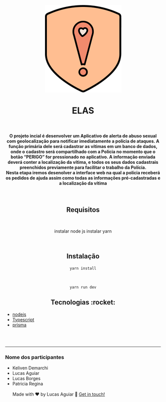 <div align="center">
  <img src='https://raw.githubusercontent.com/LucasAguiarr/elas-expo/main/src/assets/images/Logo.png' alt="Logo elements">
  <br>
  <h1>ELAS</h1>
  <br>
    <h4>
  O projeto incial é desenvolver um Aplicativo de alerta de abuso sexual com geolocalização para notificar
  imediatamente a polícia de ataques. A função primária dele será cadastrar as vítimas em um banco de dados,
  onde o cadastro será compartilhado com a Polícia no momento que o botão “PERIGO” for pressionado no
  aplicativo. A informação enviada deverá conter a localização da vítima, e todos os seus dados cadastrais
  preenchidos previamente para facilitar o trabalho da Polícia.
  <strong><br>
  Nesta etapa iremos desenolver a interface web na qual a polícia receberá os pedidos de ajuda
  assim como todas as informações pré-cadastradas e a localização da vítima
  </strong>
  </h4>
  <br>

  <h2>Requisitos</h2>
  <br>
  <p>
   instalar node js
   instalar yarn
  </p>
  <br>

  <h2>Instalação</h2>

    yarn install

  <br>

    yarn run dev

<h2>Tecnologias :rocket: </h2>
 </div>

- [nodejs](https://nodejs.org/en/)
- [Typescript](https://www.typescriptlang.org)
- [prisma](https://www.prisma.io/)

<br>
<br>

---

### Nome dos participantes

- Keliven Demarchi <br>
- Lucas Aguiar <br>
- Lucas Borges <br>
- Patricia Regina <br>
  <br>
  Made with ♥ by Lucas Aguiar :wave: [Get in touch!](https://www.linkedin.com/in/lucasaguiiar)
